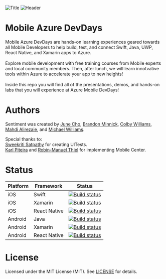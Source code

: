 ![Title](https://github.com/jCho23/MobileAzureDevDays/blob/master/_Resources/Images/_MobileAzureDevDaysLogo.png)
![Header](https://github.com/jCho23/MobileAzureDevDays/blob/master/_Resources/Images/Header.gif)

# Mobile Azure DevDays
Mobile Azure DevDays are hands-on learning experiences geared towards all Mobile Developers to help build, test, and connect Swift, Java, UWP, React Native, and Xamarin apps to Azure.
<br>
<br>
Explore mobile development with free training courses from Mobile experts and local community members. 
Then, after lunch, we will learn innotvative tools within Azure to accelerate your app to new heights! 
<br>
<br>
Inside this repo you will find all of the presentations, demos, and hands-on labs that you will experience at Azure Mobile DevDays!

# Authors
Sentiment was created by [June Cho](http://bit.ly/2zoIg8f), [Brandon Minnick](http://bit.ly/2gkdXee), [Colby Williams](http://bit.ly/2z9q55A), [Mahdi Alirezaie](http://bit.ly/2yq3vJ5), and [Michael Williams](http://bit.ly/2wWT7Fb).

Special thanks to:
<br>
[Sweekriti Satpathy](http://bit.ly/2xHrUdM) for creating UITests.  
[Karl Piteira](https://github.com/kpiteira) and [Robin-Manuel Thiel](http://bit.ly/2zomd1u) for implementing Mobile Center.

# Status

| Platform | Framework | Status
| - | - | - |
| iOS | Swift | [![Build status](https://build.mobile.azure.com/v0.1/apps/39afb657-cd03-4ef5-b1df-779a08a4503d/branches/master/badge)](https://mobile.azure.com) |
| iOS | Xamarin | [![Build status](https://build.mobile.azure.com/v0.1/apps/60871d53-8cf5-4934-8c72-e434a98611e8/branches/master/badge)](https://mobile.azure.com) |
| iOS | React Native | [![Build status](https://build.mobile.azure.com/v0.1/apps/a5058410-58af-45ce-a9de-b7c3cfd13d18/branches/master/badge)](https://mobile.azure.com) |
| Android | Java | [![Build status](https://build.mobile.azure.com/v0.1/apps/0f0c7941-8e98-437a-99b1-ca16467f35fb/branches/master/badge)](https://mobile.azure.com) |
| Android | Xamarin | [![Build status](https://build.mobile.azure.com/v0.1/apps/2d0424d5-7fc6-40e5-b1e1-5228c37bedb8/branches/master/badge)](https://mobile.azure.com) |
| Android | React Native | [![Build status](https://build.mobile.azure.com/v0.1/apps/c55fa7b8-5174-449e-abf8-5fcff75ccd83/branches/master/badge)](https://mobile.azure.com) |


# License 
Licensed under the MIT License (MIT). See [LICENSE](http://bit.ly/2yLz5ly) for details.

